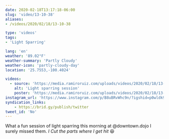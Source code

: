 ```yaml
---
date: 2020-02-18T13:17:18-06:00
slug: 'video/13-10-38'
aliases:
- /videos/2020/02/18/13-10-38

type: 'videos' 
tags:
- 'Light Sparring'

lang: 'en'
weather: '89.02°F'
weather-summary: 'Partly Cloudy'
weather-icon: 'partly-cloudy-day'
location: '25.7553,-100.4024'

videos:
  - source: 'https://media.ramiroruiz.com/uploads/videos/2020/02/18/13-10-38/light-sparring-session.mp4'
    alt: 'Light sparring session'
    poster: 'https://media.ramiroruiz.com/uploads/videos/2020/02/18/13-10-38/poster.jpg'
instagram_url: 'https://www.instagram.com/p/B8uBRvWhc9n/?igshid=p0wldk9jo7m3'
syndication_links:
    - https://brid.gy/publish/twitter
tweet_id: 'No'
---
```

What a fun session of light sparring this morning at @downtown.dojo I surely missed them. 
_I Cut the parts where I get hit_ 😆
 